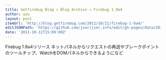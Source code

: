 ```yaml
---
title: Getfirebug Blog » Blog Archive » Firebug 1.9a4
author: azu
layout: post
itemUrl: 'http://blog.getfirebug.com/2011/10/21/firebug-1-9a4/'
editJSONPath: 'https://github.com/jser/jser.info/edit/gh-pages/data/2011/10/index.json'
date: '2011-10-11T15:09:00Z'
---
```

Firebug 1.9a4リリース
ネットパネルからリクエストの再送やブレークポイントのツールチップ、WatchをDOMパネルからできるようになど
